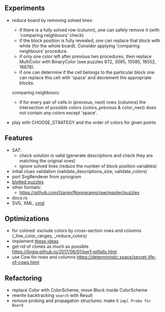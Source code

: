 ## Experiments
- reduce board by removing solved lines:
  - if there is a fully solved row (column), one can safely remove it (with 'comparing neighbours' check)
  - if the block position is fully revealed, one can replace that block with white (for the whole board).
  Consider applying 'comparing neighbours' procedure.
  - if only one color left after previous two procedures, then replace MultiColor with BinaryColor
    (see puzzles 672, 3085, 10585, 16552, 16878).
  - if one can determine if the cell belongs to the particular block
    one can replace this cell with 'space' and decrement the appropriate blocks.

  comparing neighbours:
  - if for every pair of cells in (previous, next) rows (columns) the intersection
    of possible colors (colors_previous & color_next) does not contain any colors except 'space'.
- play with CHOOSE_STRATEGY and the order of colors for given points


## Features
- SAT:
  - check solution is valid (generate descriptions and check they are matching the original ones)
  - ignore solved lines (reduce the number of block position variables)
- initial clues validation (validate_descriptions_size, validate_colors)
- port SvgRenderer from pynogram
- [blotted puzzles](https://webpbn.com/19407)
- other formats:
  - https://github.com/Izaron/Nonograms/raw/master/puzzles
- docs.rs
- SVG, XML, [cmd](https://docs.python.org/3/library/cmd.html)


## Optimizations
- for colored: exclude colors by cross-section rows and columns (_line_color_ranges, _reduce_colors)
- implement [these ideas](https://habr.com/ru/post/454586/#comment_20248388)
- get rid of clones as much as possible https://llogiq.github.io/2017/06/01/perf-pitfalls.html
- use Cow for rows and columns https://deterministic.space/secret-life-of-cows.html


## Refactoring
- replace Color with ColorScheme, move Block inside ColorScheme
- rewrite backtracking `search` with Result
- remove probing and propagation structures: make it `impl Probe for Board`
